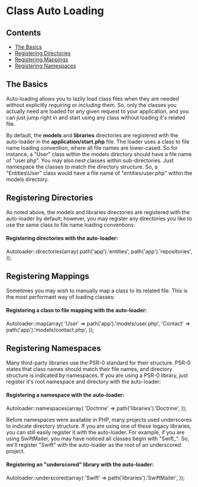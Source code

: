 # Class Auto Loading## Contents- [The Basics](#the-basics)- [Registering Directories](#directories)- [Registering Mappings](#mappings)- [Registering Namespaces](#namespaces)<a name="the-basics"></a>## The BasicsAuto-loading allows you to lazily load class files when they are needed without explicitly *requiring* or *including* them. So, only the classes you actually need are loaded for any given request to your application, and you can just jump right in and start using any class without loading it's related file.By default, the **models** and **libraries** directories are registered with the auto-loader in the **application/start.php** file. The loader uses a class to file name loading convention, where all file names are lower-cased. So for instance, a "User" class within the models directory should have a file name of "user.php". You may also nest classes within sub-directories. Just namespace the classes to match the directory structure. So, a "Entities\User" class would have a file name of "entities/user.php" within the models directory.<a name="directories"></a>## Registering DirectoriesAs noted above, the models and libraries directories are registered with the auto-loader by default; however, you may register any directories you like to use the same class to file name loading conventions:#### Registering directories with the auto-loader:  Autoloader::directories(array(    path('app').'entities',    path('app').'repositories',  ));<a name="mappings"></a>## Registering MappingsSometimes you may wish to manually map a class to its related file. This is the most performant way of loading classes:#### Registering a class to file mapping with the auto-loader:  Autoloader::map(array(    'User'    => path('app').'models/user.php',    'Contact' => path('app').'models/contact.php',  ));<a name="namespaces"></a>## Registering NamespacesMany third-party libraries use the PSR-0 standard for their structure. PSR-0 states that class names should match their file names, and directory structure is indicated by namespaces. If you are using a PSR-0 library, just register it's root namespace and directory with the auto-loader:#### Registering a namespace with the auto-loader:  Autoloader::namespaces(array(    'Doctrine' => path('libraries').'Doctrine',  ));Before namespaces were available in PHP, many projects used underscores to indicate directory structure. If you are using one of these legacy libraries, you can still easily register it with the auto-loader. For example, if you are using SwiftMailer, you may have noticed all classes begin with "Swift_". So, we'll register "Swift" with the auto-loader as the root of an underscored project.#### Registering an "underscored" library with the auto-loader:  Autoloader::underscored(array(    'Swift' => path('libraries').'SwiftMailer',  ));